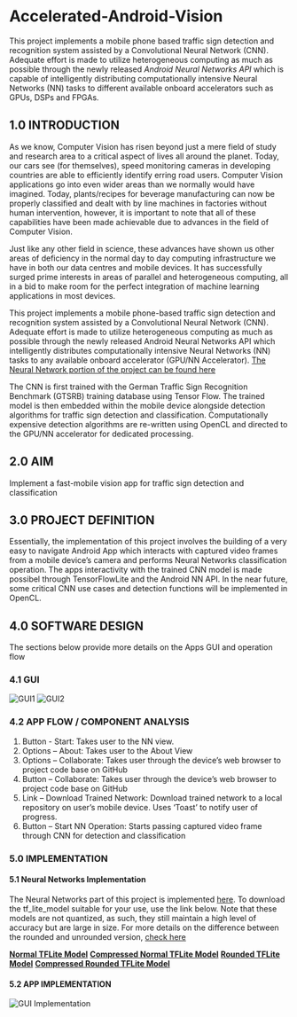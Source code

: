 # Accelerated-Android-Vision
This project implements a mobile phone based traffic sign detection and recognition system assisted by a Convolutional Neural Network (CNN). Adequate effort is made to utilize heterogeneous computing as much as possible through the newly released *Android Neural Networks API* which is capable of intelligently distributing computationally intensive Neural Networks (NN) tasks to different available onboard accelerators such as GPUs, DSPs and FPGAs.


## 1.0 INTRODUCTION

As we know, Computer Vision has risen beyond just a mere field of study and research area
to a critical aspect of lives all around the planet. Today, our cars see (for themselves),
speed monitoring cameras in developing countries are able to efficiently identify erring
road users. Computer Vision applications go into even wider areas than we normally would
have imagined. Today, plants/recipes for beverage manufacturing can now be properly
classified and dealt with by line machines in factories without human intervention, however,
it is important to note that all of these capabilities have been made achievable due to
advances in the field of Computer Vision.

Just like any other field in science, these advances have shown us other areas of deficiency
in the normal day to day computing infrastructure we have in both our data centres and
mobile devices. It has successfully surged prime interests in areas of parallel and
heterogeneous computing, all in a bid to make room for the perfect integration of machine
learning applications in most devices.

This project implements a mobile phone-based traffic sign detection and recognition system
assisted by a Convolutional Neural Network (CNN). Adequate effort is made to utilize
heterogeneous computing as much as possible through the newly released Android Neural
Networks API which intelligently distributes computationally intensive Neural Networks (NN)
tasks to any available onboard accelerator (GPU/NN Accelerator). [The Neural Network portion of the project can be found here](https://github.com/OluwoleOyetoke/Computer_Vision_Using_TensorFlowLite)

The CNN is first trained with the German Traffic Sign Recognition Benchmark (GTSRB) training
database using Tensor Flow. The trained model is then embedded within the mobile device
alongside detection algorithms for traffic sign detection and classification.
Computationally expensive detection algorithms are re-written using OpenCL and directed to
the GPU/NN accelerator for dedicated processing.


## 2.0 AIM
Implement a fast-mobile vision app for traffic sign detection and classification


## 3.0 PROJECT DEFINITION
Essentially, the implementation of this project involves the building of a very easy to navigate Android App which interacts with captured video frames from a mobile device’s camera and performs Neural Networks classification operation. The apps interactivity with the trained CNN model is made possibel through TensorFlowLite and the Android NN API. In the near future, some critical  CNN use cases and detection functions will be implemented in OpenCL.

## 4.0 SOFTWARE DESIGN
The sections below provide more details on the Apps GUI and operation flow
### 4.1 GUI
![GUI1](https://github.com/OluwoleOyetoke/Accelerated-Android-Vision/blob/master/app/sampledata/GUI1.JPG)
![GUI2](https://github.com/OluwoleOyetoke/Accelerated-Android-Vision/blob/master/app/sampledata/GUI2.JPG)

### 4.2 APP FLOW / COMPONENT ANALYSIS
1. Button - Start: Takes user to the NN view.
2. Options – About: Takes user to the About View
3. Options – Collaborate: Takes user through the device’s web browser to project code
base on GitHub
4. Button – Collaborate: Takes user through the device’s web browser to project code
base on GitHub
5. Link – Download Trained Network: Download trained network to a local repository on
user’s mobile device. Uses ‘Toast’ to notify user of progress.
6. Button – Start NN Operation: Starts passing captured video frame through CNN for
detection and classification

### 5.0 IMPLEMENTATION
#### 5.1 Neural Networks Implementation
The Neural Networks part of this project is implemented [here](https://github.com/OluwoleOyetoke/Computer_Vision_Using_TensorFlowLite). To download the tf_lite_model suitable for your use, use the link below. Note that these models are not quantized, as such, they still maintain a high level of accuracy but are large in size. For more details on the difference between the rounded and unrounded version, [check here](https://github.com/OluwoleOyetoke/Computer_Vision_Using_TensorFlowLite#step-81-sample-transform-definition-and-a-little-bit-of-explanation)

[**Normal TFLite Model**](https://www.dropbox.com/s/7vqir0rzvx2zgbx/normal_tflite_model.lite?dl=0)
[**Compressed Normal TFLite Model**](https://www.dropbox.com/s/1vzzzeecevk63l7/normal_tflite_model_compressed.zip?dl=0) 
[**Rounded TFLite Model**](https://www.dropbox.com/s/knwlq4m6gpyerl2/rounded_tflite_model.lite?dl=0)
[**Compressed Rounded TFLite Model**](https://www.dropbox.com/s/bxgiz3w22wwz2wp/rounded_tflite_model_compressed.zip?dl=0)

#### 5.2 APP IMPLEMENTATION
![GUI Implementation](https://github.com/OluwoleOyetoke/Accelerated-Android-Vision/blob/master/app/sampledata/GUI3.png)
